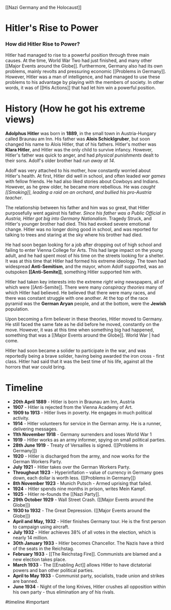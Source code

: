 [[Nazi Germany and the Holocaust]]
# Hitler's Rise to Power
### How did Hitler Rise to Power?
Hitler had managed to rise to a powerful position through three main causes. At the time, World War Two had just finished, and many other [[Major Events around the Globe]]. Furthermore, Germany also had its own problems, mainly revolts and pressuring economic [[Problems in Germany]]. However, Hitler was a man of intelligence, and had managed to use these problems to his advantage by playing with the members of society. In other words, it was of [[His Actions]] that had let him win a powerful position.

# History (How he got his extreme views)
**Adolphus Hitler** was born in **1889**, in the small town in Austria-Hungary called Braunau am Inn. His father was **Alois Schicklgruber**, but soon changed his name to Alois Hitler, that of his fathers. Hitler's mother was **Klara Hitler**, and Hitler was the only child to survive infancy. However, Hitler's father was quick to anger, and had *physical punishments* dealt to their sons. Adolf's older brother had *run away at 14*.

Adolf was very attached to his mother, how constantly worried about Hitler's health. At first, Hitler did well in school, and often leaded *war games* with fellow friends. He had also liked stories about Cowboys and Indians. However, as he grew older, he became more rebellious. He was *caught [[Smoking]]*, *leading a raid on an orchard*, *and bullied his pro-Austria teacher*.

The relationship between his father and him was so great, that Hitler purposefully went against his father. *Since his father was a Public Official in Austria, Hitler got big into Germany Nationalism*. Tragedy Struck, and Hitler's younger brother had died. This had evoked severe emotional change. Hitler was no longer doing good in school, and was reported for talking to trees and staring at the sky where his brother had died.

He had soon began looking for a job after dropping out of high school and failing to enter Vienna College for Arts. This had large impact on the young adult, and he had spent most of his time on the streets looking for a shelter. It was at this time that Hitler had formed his extreme ideology. The town had widespread **Anti-Semitism**, and the mayor, whom Adolf supported, was an outspoken **[[Anti-Semite]]**, something Hitler supported him with.

Hitler had taken key interests into the extreme *right wing* newspapers, all of which were [[Anti-Semite]]. There were many *conspiracy theories* many of which Hitler had believed. He believed that there were many races, and there was constant struggle with one another. At the top of the race pyramid was the **German Aryan** people, and at the bottom, were the **Jewish** population.

Upon becoming a firm believer in these theories, Hitler moved to Germany. He still faced the same fate as he did before he moved, constantly on the move. However, it was at this time when something big had happened, something that was a [[Major Events around the Globe]]. World War | had come.

Hitler had soon became a solider to participate in the war, and was reportedly being a brave solider, having being awarded the iron cross - first class. Hitler had said that it was the best time of his life, against all the horrors that war could bring. 

# Timeline
- **20th April 1889** - Hitler is born in Braunau am Inn, Austria
- **1907** - Hitler is rejected from the Vienna Academy of Art.
- **1909 to 1913** - Hitler lives in poverty. He engages in much political activity.
- **1914** - Hitler volunteers for service in the German army. He is a runner, delivering messages.
- **11th November 1918** - Germany surrenders and loses World War 1
- **1919** - Hitler works as an army informer, spying on small political parties.
- **28th June 1919** - Treaty of Versailles is signed. ([[Problems in Germany]])
- **1920** - Hitler is discharged from the army, and now works for the German Workers Party.
- **July 1921** - Hitler takes over the German Workers Party.
- **Throughout 1923** - Hyperinflation – value of currency in Germany goes down, each dollar is worth less.   ([[Problems in Germany]])
- **8th November 1923** - Munich Putsch - Armed uprising that failed.
- **1924** - Hitler spends nine months in prison, writes Mein Kampf.
- **1925** - Hitler re-founds the [[Nazi Party]].
- **29th October 1929** - Wall Street Crash. ([[Major Events around the Globe]])
- **1930 to 1932** - The Great Depression. ([[Major Events around the Globe]])
- **April and May, 1932** - Hitler finishes Germany tour. He is the first person to campaign using aircraft. 
- **July 1932** - Hitler achieves 38% of all votes in the election, which is nearly 14 million.
- **30th January 1933** - Hitler becomes Chancellor. The Nazis have a third of the seats in the Reichstag.
- **February 1933** - [[The Reichstag Fire]]. Communists are blamed and a new election takes place.
- **March 1933** - The [[Enabling Act]] allows Hitler to have dictatorial powers and ban other political parties.
- **April to May 1933** - Communist party, socialists, trade union and strikes are banned.
- **June 1934** - Night of the long Knives, Hitler crushes all opposition within his own party - thus elimination any of his rivals.

#timeline #important